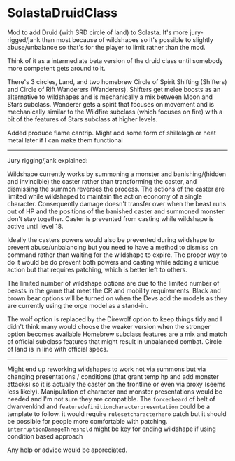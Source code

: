 # SolastaDruidClass

Mod to add Druid (with SRD circle of land) to Solasta. It's more jury-rigged/jank than most because of wildshapes so it's possible to slightly abuse/unbalance so that's for the player to limit rather than the mod.

Think of it as a intermediate beta version of the druid class until somebody more competent gets around to it.

There's 3 circles, Land, and two homebrew Circle of Spirit Shifting (Shifters) and Circle of Rift Wanderers (Wanderers). Shifters get melee boosts as an alternative to wildshapes and is mechanically a mix between Moon and Stars subclass. Wanderer gets a spirit that focuses on movement and is mechanically similar to the Wildfire subclass (which  focuses on fire) with a bit of the features of Stars subclass at higher levels.

Added produce flame cantrip. Might add some form of shillelagh or heat metal later if I can make them functional

**********************
Jury rigging/jank explained: 

Wildshape currently works by summoning a monster and banishing/(hidden and invincible) the caster rather than transforming the caster, and dismissing the summon reverses the process. The actions of the caster are limited while wildshaped to maintain the action economy of a single character. Consequently damage doesn't transfer over when the beast runs out of HP and the positions of the banished caster and summoned monster don't stay together. Caster is prevented from casting while wildshape is active until level 18.

Ideally the casters powers would also be prevented during wildshape to prevent abuse/unbalancing but you need to have a method to dismiss on command rather than waiting for the wildshape to expire. The proper way to do it would be do prevent both powers and casting while adding a unique action but that requires patching, which is better left to others.

The limited number of wildshape options are due to the limited number of beasts in the game that meet the CR and mobility requirements. Black and brown bear options will be turned on when the Devs add the models as they are currently using the orge model as a stand-in.

The wolf option is replaced by the Direwolf option to keep things tidy and I didn't think many would choose the weaker version when the stronger option becomes available
Homebrew subclass features are a mix and match of official subclass features that might result in unbalanced combat. Circle of land is in line with official specs.

******************

Might end up reworking wildshapes to work not via summons but via changing presentations / conditions (that grant temp hp and add monster attacks) so it is actually the caster on the frontline or even via proxy (seems less likely). Manipulation of character and monster presentations would be needed and I'm not sure they are compatible. The `forcedbeard` of belt of dwarvenkind and `featuredefinitioncharacterpresentation` could be a template to follow. it would require `rulesetcharacterhero` patch but it should be possible for people more comfortable with patching. `interruptionDamageThreshold` might be key for ending wildshape if using condition based approach

Any help or advice would be appreciated. 
